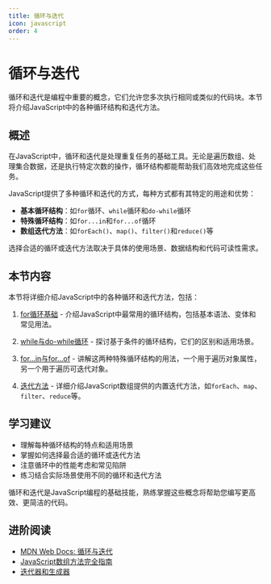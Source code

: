 ```yaml
---
title: 循环与迭代
icon: javascript
order: 4
---
```


# 循环与迭代

循环和迭代是编程中重要的概念，它们允许您多次执行相同或类似的代码块。本节将介绍JavaScript中的各种循环结构和迭代方法。

## 概述

在JavaScript中，循环和迭代是处理重复任务的基础工具。无论是遍历数组、处理集合数据，还是执行特定次数的操作，循环结构都能帮助我们高效地完成这些任务。

JavaScript提供了多种循环和迭代的方式，每种方式都有其特定的用途和优势：

- **基本循环结构**：如`for`循环、`while`循环和`do-while`循环
- **特殊循环结构**：如`for...in`和`for...of`循环
- **数组迭代方法**：如`forEach()`、`map()`、`filter()`和`reduce()`等

选择合适的循环或迭代方法取决于具体的使用场景、数据结构和代码可读性需求。

## 本节内容

本节将详细介绍JavaScript中的各种循环和迭代方法，包括：

1. [for循环基础](./1.4.1-for循环基础.md) - 介绍JavaScript中最常用的循环结构，包括基本语法、变体和常见用法。

2. [while与do-while循环](./1.4.2-while与do-while循环.md) - 探讨基于条件的循环结构，它们的区别和适用场景。

3. [for...in与for...of](./1.4.3-for...in与for...of.md) - 讲解这两种特殊循环结构的用法，一个用于遍历对象属性，另一个用于遍历可迭代对象。

4. [迭代方法](./1.4.4-迭代方法.md) - 详细介绍JavaScript数组提供的内置迭代方法，如`forEach`、`map`、`filter`、`reduce`等。

## 学习建议

- 理解每种循环结构的特点和适用场景
- 掌握如何选择最合适的循环或迭代方法
- 注意循环中的性能考虑和常见陷阱
- 练习结合实际场景使用不同的循环和迭代方法

循环和迭代是JavaScript编程的基础技能，熟练掌握这些概念将帮助您编写更高效、更简洁的代码。

## 进阶阅读

- [MDN Web Docs: 循环与迭代](https://developer.mozilla.org/zh-CN/docs/Web/JavaScript/Guide/Loops_and_iteration)
- [JavaScript数组方法完全指南](https://developer.mozilla.org/zh-CN/docs/Web/JavaScript/Reference/Global_Objects/Array)
- [迭代器和生成器](https://developer.mozilla.org/zh-CN/docs/Web/JavaScript/Guide/Iterators_and_Generators)